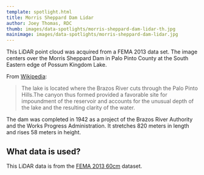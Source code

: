 ```yaml
---
template: spotlight.html
title: Morris Sheppard Dam Lidar
author: Joey Thomas, RDC
thumb: images/data-spotlights/morris-sheppard-dam-lidar-th.jpg
mainimage: images/data-spotlights/morris-sheppard-dam-lidar.jpg
---
```


This LiDAR point cloud was acquired from a FEMA 2013 data set. The image centers over the Morris Sheppard Dam in Palo Pinto County at the South Eastern edge of Possum Kingdom Lake.

From [Wikipedia](http://en.wikipedia.org/wiki/Possum_Kingdom_Lake):

>The lake is located where the Brazos River cuts through the Palo Pinto Hills.The canyon thus formed provided a favorable site for impoundment of the reservoir and accounts for the unusual depth of the lake and the resulting clarity of the water.

The dam was completed in 1942 as a project of the Brazos River Authority and the Works Progress Administration. It stretches 820 meters in length and rises 58 meters in height.

## What data is used?
This LiDAR data is from the [FEMA 2013 60cm](data-catalog/elevation---lidar/fema-2013-60cm/) dataset.